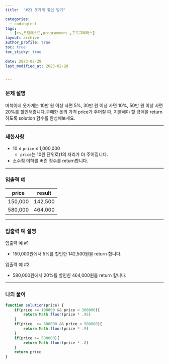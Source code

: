 ```yaml
---
title:  "#21 옷가게 할인 받기"

categories:
  - codingtest
tags:
  - [cs,코딩테스트,programmers ,프로그래머스]
layout: archive
author_profile: true
toc: true
toc_sticky: true
 
date: 2023-02-28
last_modified_at: 2023-02-28


---
```


### 문제 설명

머쓱이네 옷가게는 10만 원 이상 사면 5%, 30만 원 이상 사면 10%, 50만 원 이상 사면 20%를 할인해줍니다.구매한 옷의 가격 price가 주어질 때, 지불해야 할 금액을 return 하도록 solution 함수를 완성해보세요.

---

### 제한사항

- 10 ≤ `price` ≤ 1,000,000
    - `price`는 10원 단위로(1의 자리가 0) 주어집니다.
- 소수점 이하를 버린 정수를 return합니다.

---

### 입출력 예

| price | result |
| --- | --- |
| 150,000 | 142,500 |
| 580,000 | 464,000 |

---

### 입출력 예 설명

입출력 예 #1

- 150,000원에서 5%를 할인한 142,500원을 return 합니다.

입출력 예 #2

- 580,000원에서 20%를 할인한 464,000원을 return 합니다.

---

### 나의 풀이

```jsx
function solution(price) {
    if(price >= 100000 && price < 300000){
        return Math.floor(price * .95)
    }
    if(price  >= 300000 && price < 500000){
        return Math.floor(price * .9)
    }
    if(price >= 500000){
        return Math.floor(price * .8)
    }
    return price
}
```